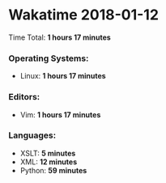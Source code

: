 # Wakatime 2018-01-12

Time Total: **1 hours 17 minutes**

### Operating Systems:
- Linux: **1 hours 17 minutes** 

### Editors:
- Vim: **1 hours 17 minutes** 

### Languages:
- XSLT: **5 minutes** 
- XML: **12 minutes** 
- Python: **59 minutes** 

